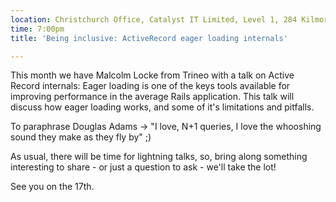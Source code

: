 ```yaml
---
location: Christchurch Office, Catalyst IT Limited, Level 1, 284 Kilmore St, Christchurch
time: 7:00pm
title: 'Being inclusive: ActiveRecord eager loading internals'

---
```


This month we have Malcolm Locke from Trineo with a talk on Active Record internals: Eager loading is one of the keys tools available for improving performance in the average Rails application. This talk will discuss how eager loading works, and some of it's limitations and pitfalls.

To paraphrase Douglas Adams -> "I love, N+1 queries, I love the whooshing sound they make as they fly by" ;)

As usual, there will be time for lightning talks, so, bring along something interesting to share - or just a question to ask - we'll take the lot!

See you on the 17th.
